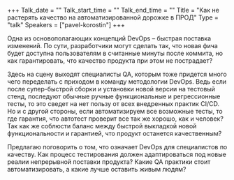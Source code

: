 +++
Talk_date = ""
Talk_start_time = ""
Talk_end_time = ""
Title = "Как не растерять качество на автоматизированной дорожке в ПРОД"
Type = "talk"
Speakers = ["pavel-korostin"]
+++

Одна из основополагающих концепций DevOps – быстрая поставка изменений. По сути, разработчики могут сделать так, что новая фича будет доступна пользователям в считанные минуты после коммита, но как гарантировать, что качество продукта при этом не пострадает?

Здесь на сцену выходят специалисты QA, которым тоже придется много чего переделать с приходом в команду методологии DevOps. Ведь если после супер-быстрой сборки и установки новой версии на тестовый стенд, последуют обычные ручные функциональные и регрессионные тесты, то это сведет на нет пользу от всех внедренных практик CI/CD. Но и с другой стороны, если автоматизируем все возможные тесты, то где гарантия, что автотест проверит все так же хорошо, как и человек? Так как же соблюсти баланс между быстрой выкладкой новой функциональности и гарантией, что продукт останется качественным?

Предлагаю поговорить о том, что означает DevOps для специалистов по качеству. Как процесс тестирования должен адаптироваться под новые реалии непрерывной поставки продукта? Какие QA практики стоит автоматизировать, а какие лучше оставить живым людям?
